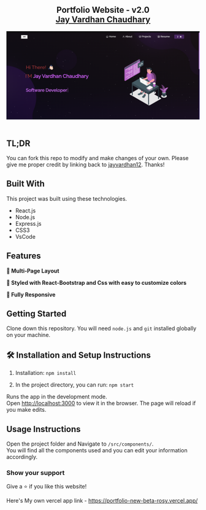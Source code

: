 <h2 align="center">
  Portfolio Website - v2.0<br/>
  <a href="" target="_blank">Jay Vardhan Chaudhary</a>
</h2>
<div align="center">
  <img alt="Demo" src="./Images/Screenshot (63).png" />
</div>

<br/>




## TL;DR

You can fork this repo to modify and make changes of your own. Please give me proper credit by linking back to [jayvardhan12](https://github.com/jayvardhan12/portfolio-new). Thanks!

## Built With



This project was built using these technologies.

- React.js
- Node.js
- Express.js
- CSS3
- VsCode

## Features

**📖 Multi-Page Layout**

**🎨 Styled with React-Bootstrap and Css with easy to customize colors**

**📱 Fully Responsive**

## Getting Started

Clone down this repository. You will need `node.js` and `git` installed globally on your machine.

## 🛠 Installation and Setup Instructions

1. Installation: `npm install`

2. In the project directory, you can run: `npm start`

Runs the app in the development mode.\
Open [http://localhost:3000](http://localhost:3000) to view it in the browser.
The page will reload if you make edits.

## Usage Instructions

Open the project folder and Navigate to `/src/components/`. <br/>
You will find all the components used and you can edit your information accordingly.

### Show your support

Give a ⭐ if you like this website!

Here's My own vercel app link - https://portfolio-new-beta-rosy.vercel.app/


